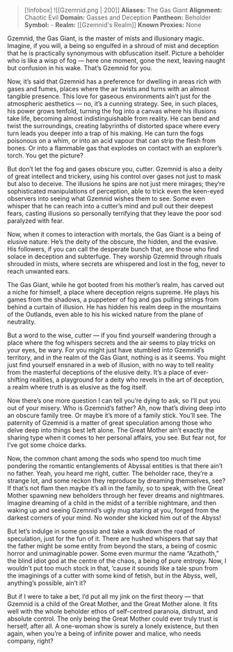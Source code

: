 > [!infobox]
> ![[Gzemnid.png | 200]]
>  **Aliases:** The Gas Giant
> **Alignment:** Chaotic Evil
> **Domain:** Gasses and Deception
> **Pantheon:** Beholder
> **Symbol:** -
> **Realm:** [[Gzemnid's Realm]]
> **Known Proxies:** None 

Gzemnid, the Gas Giant, is the master of mists and illusionary magic. Imagine, if you will, a being so engulfed in a shroud of mist and deception that he is practically synonymous with obfuscation itself. Picture a beholder who is like a wisp of fog — here one moment, gone the next, leaving naught but confusion in his wake. That’s Gzemnid for you. 

Now, it’s said that Gzemnid has a preference for dwelling in areas rich with gases and fumes, places where the air twists and turns with an almost tangible presence. This love for gaseous environments ain’t just for the atmospheric aesthetics — no, it’s a cunning strategy. See, in such places, his power grows tenfold, turning the fog into a canvas where his illusions take life, becoming almost indistinguishable from reality. He can bend and twist the surroundings, creating labyrinths of distorted space where every turn leads you deeper into a trap of his making. He can turn the fogs poisonous on a whim, or into an acid vapour that can strip the flesh from bones. Or into a flammable gas that explodes on contact with an explorer’s torch. You get the picture?

But don’t let the fog and gases obscure you, cutter. Gzemnid is also a deity of great intellect and trickery, using his control over gases not just to mask but also to deceive. The illusions he spins are not just mere mirages; they’re sophisticated manipulations of perception, able to trick even the keen-eyed observers into seeing what Gzemnid wishes them to see. Some even whisper that he can reach into a cutter’s mind and pull out their deepest fears, casting illusions so personally terrifying that they leave the poor sod paralyzed with fear. 

Now, when it comes to interaction with mortals, the Gas Giant is a being of elusive nature. He’s the deity of the obscure, the hidden, and the evasive. His followers, if you can call the desperate bunch that, are those who find solace in deception and subterfuge. They worship Gzemnid through rituals shrouded in mists, where secrets are whispered and lost in the fog, never to reach unwanted ears.

The Gas Giant, while he got booted from his mother’s realm, has carved out a niche for himself, a place where deception reigns supreme. He plays his games from the shadows, a puppeteer of fog and gas pulling strings from behind a curtain of illusion. He has hidden his realm deep in the mountains of the Outlands, even able to his his wicked nature from the plane of neutrality. 

But a word to the wise, cutter — if you find yourself wandering through a place where the fog whispers secrets and the air seems to play tricks on your eyes, be wary. For you might just have stumbled into Gzemnid’s territory, and in the realm of the Gas Giant, nothing is as it seems. You might just find yourself ensnared in a web of illusion, with no way to tell reality from the masterful deceptions of the elusive deity. It’s a place of ever-shifting realities, a playground for a deity who revels in the art of deception, a realm where truth is as elusive as the fog itself.

Now there’s one more question I can tell you’re dying to ask, so I’ll put you out of your misery. Who is Gzemnid’s father? Ah, now that’s diving deep into an obscure family tree. Or maybe it’s more of a family stick. You’ll see. The paternity of Gzemnid is a matter of great speculation among those who delve deep into things best left alone. The Great Mother ain’t exactly the sharing type when it comes to her personal affairs, you see. But fear not, for I’ve got some choice darks.

Now, the common chant among the sods who spend too much time pondering the romantic entanglements of Abyssal entities is that there ain’t no father. Yeah, you heard me right, cutter. The beholder race, they’re a strange lot, and some reckon they reproduce by dreaming themselves, see? If that’s not flam then maybe it’s all in the family, so to speak, with the Great Mother spawning new beholders through her fever dreams and nightmares. Imagine dreaming of a child in the midst of a terrible nightmare, and then waking up and seeing Gzemnid’s ugly mug staring at you, forged from the darkest corners of your mind. No wonder she kicked him out of the Abyss!

But let’s indulge in some gossip and take a walk down the road of speculation, just for the fun of it. There are hushed whispers that say that the father might be some entity from beyond the stars, a being of cosmic horror and unimaginable power. Some even murmur the name “Azathoth,” the blind idiot god at the centre of the chaos, a being of pure entropy. Now, I wouldn’t put too much stock in that, ’cause it sounds like a tale spun from the imaginings of a cutter with some kind of fetish, but in the Abyss, well, anything’s possible, ain’t it?

But if I were to take a bet, I’d put all my jink on the first theory — that Gzemnid is a child of the Great Mother, and the Great Mother alone. It fits well with the whole beholder ethos of self-centred paranoia, distrust, and absolute control. The only being the Great Mother could ever truly trust is herself, after all. A one-woman show is surely a lonely existence, but then again, when you’re a being of infinite power and malice, who needs company, right?

